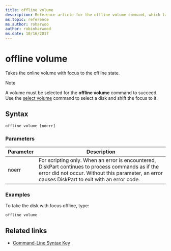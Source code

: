 ```yaml
---
title: offline volume
description: Reference article for the offline volume command, which takes the online volume with focus to the offline state.
ms.topic: reference
ms.author: roharwoo
author: robinharwood
ms.date: 10/16/2017
---
```



# offline volume

Takes the online volume with focus to the offline state.

> [!NOTE]
> A volume must be selected for the **offline volume** command to succeed. Use the [select volume](select-volume.md) command to select a disk and shift the focus to it.

## Syntax

```
offline volume [noerr]
```

### Parameters

| Parameter | Description |
| --------- | ----------- |
| noerr | For scripting only. When an error is encountered, DiskPart continues to process commands as if the error did not occur. Without this parameter, an error causes DiskPart to exit with an error code. |

### Examples

To take the disk with focus offline, type:

```
offline volume
```

## Related links

- [Command-Line Syntax Key](command-line-syntax-key.md)
